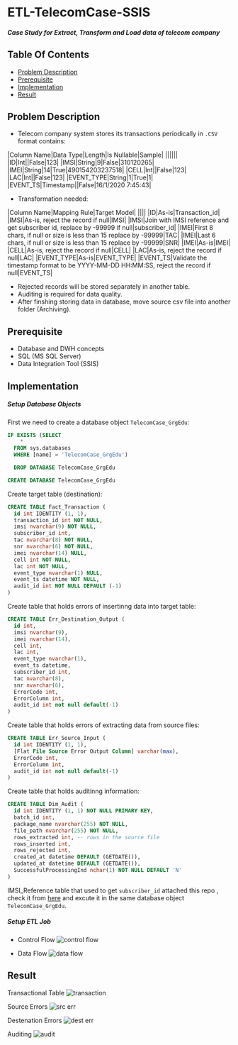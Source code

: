 # ETL-TelecomCase-SSIS

##### Case Study for Extract, Transform and Load data of telecom company

## Table Of Contents
- [Problem Description](#problem)
- [Prerequisite](#pre) 
- [Implementation](#imp)
- [Result](#res)

<a name="problem"></a>
## Problem Description
- Telecom company system stores its transactions periodically in `.CSV` format contains:

|Column Name|Data Type|Length|Is Nullable|Sample|
||||||
|ID|Int||False|123|
|IMSI|String|9|False|310120265|
|IMEI|String|14|True|490154203237518|
|CELL|Int||False|123|
|LAC|Int||False|123|
|EVENT_TYPE|String|1|True|1|
|EVENT_TS|Timestamp||False|16/1/2020 7:45:43|

- Transformation needed:

|Column Name|Mapping Rule|Target Model|
||||
|ID|As-is|Transaction_id|
|IMSI|As-is, reject the record if null|IMSI|
|IMSI|Join with IMSI reference and get subscriber id, replace by -99999 if null|subscriber_id|
|IMEI|First 8 chars, if null or size is less than 15 replace by -99999|TAC|
|IMEI|Last 6 chars, if null or size is less than 15 replace by -99999|SNR|
|IMEI|As-is|IMEI|
|CELL|As-is, reject the record if null|CELL|
|LAC|As-is, reject the record if null|LAC|
|EVENT_TYPE|As-is|EVENT_TYPE|
|EVENT_TS|Validate the timestamp format to be YYYY-MM-DD HH:MM:SS, reject the record if null|EVENT_TS|

- Rejected records will be stored separately in another table.
- Auditing is required for data quality.
- After finshing storing data in database, move source csv file into another folder (Archiving).

<a name="pre"></a>
## Prerequisite
- Database and DWH concepts
- SQL (MS SQL Server)
- Data Integration Tool (SSIS)

<a name="imp"></a>
## Implementation

##### Setup Database Objects
First we need to create a database object `TelecomCase_GrgEdu`:
```sql
IF EXISTS (SELECT
    *
  FROM sys.databases
  WHERE [name] = 'TelecomCase_GrgEdu')

  DROP DATABASE TelecomCase_GrgEdu

CREATE DATABASE TelecomCase_GrgEdu
```

Create target table (destination):
```sql
CREATE TABLE Fact_Transaction (
  id int IDENTITY (1, 1),
  transaction_id int NOT NULL,
  imsi nvarchar(9) NOT NULL,
  subscriber_id int,
  tac nvarchar(8) NOT NULL,
  snr nvarchar(6) NOT NULL,
  imei nvarchar(14) NULL,
  cell int NOT NULL,
  lac int NOT NULL,
  event_type nvarchar(1) NULL,
  event_ts datetime NOT NULL,
  audit_id int NOT NULL DEFAULT (-1)
)
```

Create table that holds errors of insertinng data into target table:
```sql
CREATE TABLE Err_Destination_Output (
  id int,
  imsi nvarchar(9),
  imei nvarchar(14),
  cell int,
  lac int,
  event_type nvarchar(1),
  event_ts datetime,
  subscriber_id int,
  tac nvarchar(8),
  snr nvarchar(6),
  ErrorCode int,
  ErrorColumn int,
  audit_id int not null default(-1)
)
```

Create table that holds errors of extracting data from source files:
```sql
CREATE TABLE Err_Source_Input (
  id int IDENTITY (1, 1),
  [Flat File Source Error Output Column] varchar(max),
  ErrorCode int,
  ErrorColumn int,
  audit_id int not null default(-1)
)
```

Create table that holds auditinng information:
```sql
CREATE TABLE Dim_Audit (
  id int IDENTITY (1, 1) NOT NULL PRIMARY KEY,
  batch_id int,
  package_name nvarchar(255) NOT NULL,
  file_path nvarchar(255) NOT NULL,
  rows_extracted int, -- rows in the source file
  rows_inserted int,
  rows_rejected int,
  created_at datetime DEFAULT (GETDATE()),
  updated_at datetime DEFAULT (GETDATE()),
  SuccessfulProcessingInd nchar(1) NOT NULL DEFAULT 'N'
)
```

IMSI_Reference table that used to get `subscriber_id` attached this repo , check it from [here](https://github.com/Mu7ammadGamal/ETL-TelecomCase-SSIS/blob/master/IMSI%20%20Reference%20Script.sql) and excute it in the same database object `TelecomCase_GrgEdu`.

##### Setup ETL Job

- Control Flow
![control flow](https://user-images.githubusercontent.com/47898196/206879303-28b46bdc-7c5e-4b88-a25c-9dc3184a63bc.png)

- Data Flow
![data flow](https://user-images.githubusercontent.com/47898196/206879311-c00cb0db-b93b-49bd-85d1-97ee8e2a3e9e.png)


<a name="res"></a>
## Result

Transactional Table
![transaction](https://user-images.githubusercontent.com/47898196/206879282-6c188807-7447-4d72-b3f6-e5b4735c7a8a.png)


Source Errors
![src err](https://user-images.githubusercontent.com/47898196/206879287-09e935de-cdcb-4197-a650-1e51d5ed471e.png)


Destenation Errors
![dest err](https://user-images.githubusercontent.com/47898196/206879295-4b874cf4-3c6c-49d5-9725-8ad511a2484b.png)


Auditing
![audit](https://user-images.githubusercontent.com/47898196/206879315-908e42ce-e442-46f1-8947-761e87492671.png)
